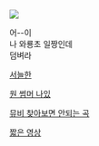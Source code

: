 #  


![](https://opgg-com-image.akamaized.net/attach/images/20200826013111.608284.jpg)


어--이  
나 와룡초 일짱인데  
덤벼라



 [서늘한](https://youtu.be/EzQsoZYY470)

 [원 썸머 나있](https://youtu.be/4CHXJTDkk08)

 [뮤비 찾아보면 안되는 곡](https://youtu.be/OWL1RNX7p90)
 
 [짧은 영상](https://youtu.be/-XJEuQSFbAM)
